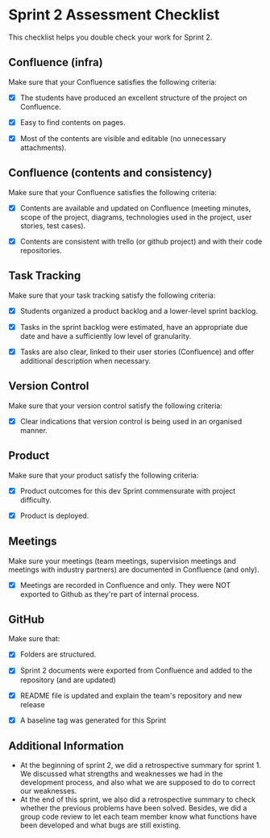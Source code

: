 # Sprint 2 Assessment Checklist
This checklist helps you double check your work for Sprint 2. 


## Confluence (infra)
Make sure that your Confluence satisfies the following criteria:

- [x] The students have produced an excellent structure of the project on Confluence. 
- [x] Easy to find contents on pages.
- [x] Most of the contents are visible and editable (no unnecessary attachments). 


## Confluence (contents and consistency)
Make sure that your Confluence satisfies the following criteria:

- [x] Contents are available and updated on Confluence (meeting minutes, scope of the project, diagrams, technologies used in the project, user stories, test cases). 
- [x] Contents are consistent with trello (or github project) and with their code repositories. 


## Task Tracking
Make sure that your task tracking satisfy the following criteria:

- [x] Students organized a product backlog and a lower-level sprint backlog. 
- [x] Tasks in the sprint backlog were estimated, have an appropriate due date and have a sufficiently low level of granularity. 
- [x] Tasks are also clear, linked to their user stories (Confluence) and offer additional description when necessary.


## Version Control
Make sure that your version control satisfy the following criteria:
- [x] Clear indications that version control is being used in an organised manner. 


## Product
Make sure that your product satisfy the following criteria:

- [x] Product outcomes for this dev Sprint commensurate with project difficulty.
- [x] Product is deployed.


## Meetings
Make sure your meetings (team meetings, supervision meetings and meetings with industry partners) are documented in Confluence (and only). 

- [x] Meetings are recorded in Confluence and only. They were NOT exported to Github as they're part of internal process.


## GitHub
Make sure that: 

- [x] Folders are structured.
- [x] Sprint 2 documents were exported from Confluence and added to the repository (and are updated)
- [x] README file is updated and explain the team's repository and new release
- [x] A baseline tag was generated for this Sprint


## Additional Information
- At the beginning of sprint 2, we did a retrospective summary for sprint 1. We discussed what strengths and weaknesses we had in the development process, and also what we are supposed to do to correct our weaknesses.
- At the end of this sprint, we also did a retrospective summary to check whether the previous problems have been solved. Besides, we did a group code review to let each team member know what functions have been developed and what bugs are still existing.
